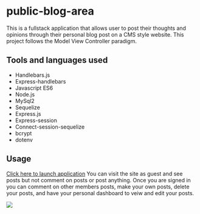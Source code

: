 # public-blog-area
This is a fullstack application that allows user to post their thoughts and opinions through their personal blog post on a CMS style website. This project follows the Model View Controller paradigm.

## Tools and languages used
* Handlebars.js
* Express-handlebars
* Javascript ES6
* Node.js
* MySql2
* Sequelize
* Express.js
* Express-session
* Connect-session-sequelize
* bcrypt
* dotenv

## Usage
[Click here to launch application](https://rocky-cove-83154.herokuapp.com/)
You can visit the site as guest and see posts but not comment on posts or post anything. Once you are signed in you can comment on other members
posts, make your own posts, delete your posts, and have your personal dashboard to veiw and edit your posts. 


<img src="../public/stylesheets/images/blog-mvc.png">

